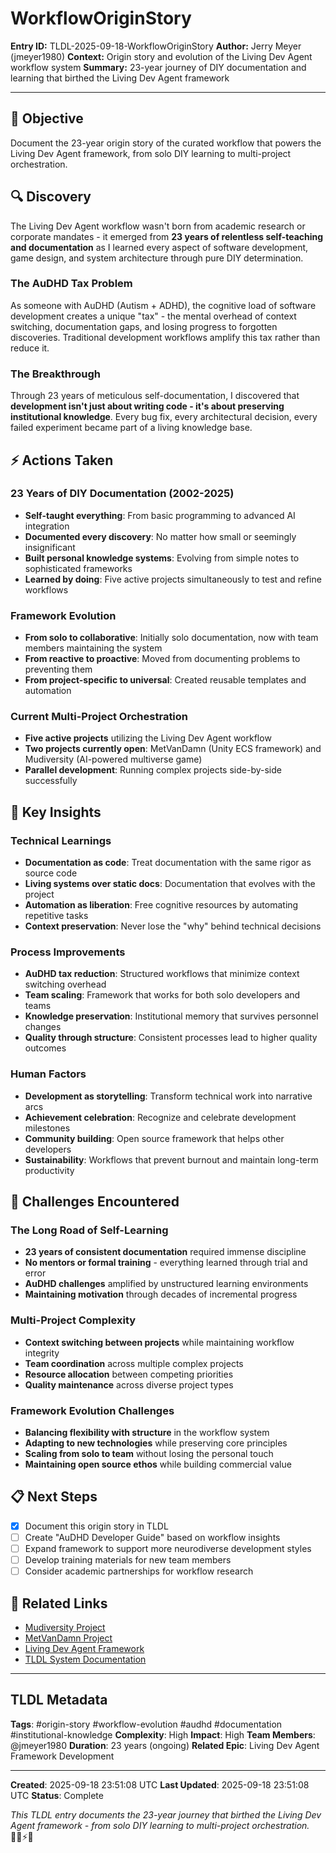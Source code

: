 # WorkflowOriginStory

**Entry ID:** TLDL-2025-09-18-WorkflowOriginStory
**Author:** Jerry Meyer (jmeyer1980)
**Context:** Origin story and evolution of the Living Dev Agent workflow system
**Summary:** 23-year journey of DIY documentation and learning that birthed the Living Dev Agent framework

---

## 🎯 Objective

Document the 23-year origin story of the curated workflow that powers the Living Dev Agent framework, from solo DIY learning to multi-project orchestration.

## 🔍 Discovery

The Living Dev Agent workflow wasn't born from academic research or corporate mandates - it emerged from **23 years of relentless self-teaching and documentation** as I learned every aspect of software development, game design, and system architecture through pure DIY determination.

### The AuDHD Tax Problem

As someone with AuDHD (Autism + ADHD), the cognitive load of software development creates a unique "tax" - the mental overhead of context switching, documentation gaps, and losing progress to forgotten discoveries. Traditional development workflows amplify this tax rather than reduce it.

### The Breakthrough

Through 23 years of meticulous self-documentation, I discovered that **development isn't just about writing code - it's about preserving institutional knowledge**. Every bug fix, every architectural decision, every failed experiment became part of a living knowledge base.

## ⚡ Actions Taken

### 23 Years of DIY Documentation (2002-2025)

- **Self-taught everything**: From basic programming to advanced AI integration
- **Documented every discovery**: No matter how small or seemingly insignificant
- **Built personal knowledge systems**: Evolving from simple notes to sophisticated frameworks
- **Learned by doing**: Five active projects simultaneously to test and refine workflows

### Framework Evolution

- **From solo to collaborative**: Initially solo documentation, now with team members maintaining the system
- **From reactive to proactive**: Moved from documenting problems to preventing them
- **From project-specific to universal**: Created reusable templates and automation

### Current Multi-Project Orchestration

- **Five active projects** utilizing the Living Dev Agent workflow
- **Two projects currently open**: MetVanDamn (Unity ECS framework) and Mudiversity (AI-powered multiverse game)
- **Parallel development**: Running complex projects side-by-side successfully

## 🧠 Key Insights

### Technical Learnings

- **Documentation as code**: Treat documentation with the same rigor as source code
- **Living systems over static docs**: Documentation that evolves with the project
- **Automation as liberation**: Free cognitive resources by automating repetitive tasks
- **Context preservation**: Never lose the "why" behind technical decisions

### Process Improvements

- **AuDHD tax reduction**: Structured workflows that minimize context switching overhead
- **Team scaling**: Framework that works for both solo developers and teams
- **Knowledge preservation**: Institutional memory that survives personnel changes
- **Quality through structure**: Consistent processes lead to higher quality outcomes

### Human Factors

- **Development as storytelling**: Transform technical work into narrative arcs
- **Achievement celebration**: Recognize and celebrate development milestones
- **Community building**: Open source framework that helps other developers
- **Sustainability**: Workflows that prevent burnout and maintain long-term productivity

## 🚧 Challenges Encountered

### The Long Road of Self-Learning

- **23 years of consistent documentation** required immense discipline
- **No mentors or formal training** - everything learned through trial and error
- **AuDHD challenges** amplified by unstructured learning environments
- **Maintaining motivation** through decades of incremental progress

### Multi-Project Complexity

- **Context switching between projects** while maintaining workflow integrity
- **Team coordination** across multiple complex projects
- **Resource allocation** between competing priorities
- **Quality maintenance** across diverse project types

### Framework Evolution Challenges

- **Balancing flexibility with structure** in the workflow system
- **Adapting to new technologies** while preserving core principles
- **Scaling from solo to team** without losing the personal touch
- **Maintaining open source ethos** while building commercial value

## 📋 Next Steps

- [x] Document this origin story in TLDL
- [ ] Create "AuDHD Developer Guide" based on workflow insights
- [ ] Expand framework to support more neurodiverse development styles
- [ ] Develop training materials for new team members
- [ ] Consider academic partnerships for workflow research

## 🔗 Related Links

- [Mudiversity Project](https://github.com/jmeyer1980/Mudiversity)
- [MetVanDamn Project](https://github.com/jmeyer1980/MetVanDamn)
- [Living Dev Agent Framework](https://github.com/jmeyer1980/living-dev-agent)
- [TLDL System Documentation](TLDL_GUIDE.md)

---

## TLDL Metadata

**Tags**: #origin-story #workflow-evolution #audhd #documentation #institutional-knowledge
**Complexity**: High
**Impact**: High
**Team Members**: @jmeyer1980
**Duration**: 23 years (ongoing)
**Related Epic**: Living Dev Agent Framework Development

---

**Created**: 2025-09-18 23:51:08 UTC
**Last Updated**: 2025-09-18 23:51:08 UTC
**Status**: Complete

*This TLDL entry documents the 23-year journey that birthed the Living Dev Agent framework - from solo DIY learning to multi-project orchestration.* 🧙‍♂️⚡📜
